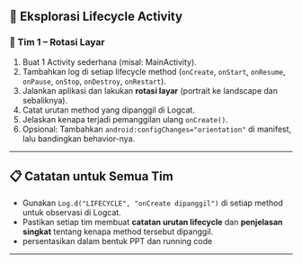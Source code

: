 ## 📌 **Eksplorasi Lifecycle Activity**

### 👥 Tim 1 – **Rotasi Layar**

1. Buat 1 Activity sederhana (misal: MainActivity).
2. Tambahkan log di setiap lifecycle method (`onCreate`, `onStart`, `onResume`, `onPause`, `onStop`, `onDestroy`, `onRestart`).
3. Jalankan aplikasi dan lakukan **rotasi layar** (portrait ke landscape dan sebaliknya).
4. Catat urutan method yang dipanggil di Logcat.
5. Jelaskan kenapa terjadi pemanggilan ulang `onCreate()`.
6. Opsional: Tambahkan `android:configChanges="orientation"` di manifest, lalu bandingkan behavior-nya.

---

## 📋 **Catatan untuk Semua Tim**

- Gunakan `Log.d("LIFECYCLE", "onCreate dipanggil")` di setiap method untuk observasi di Logcat.
- Pastikan setiap tim membuat **catatan urutan lifecycle** dan **penjelasan singkat** tentang kenapa method tersebut dipanggil.
- persentasikan dalam bentuk PPT dan running code
---

